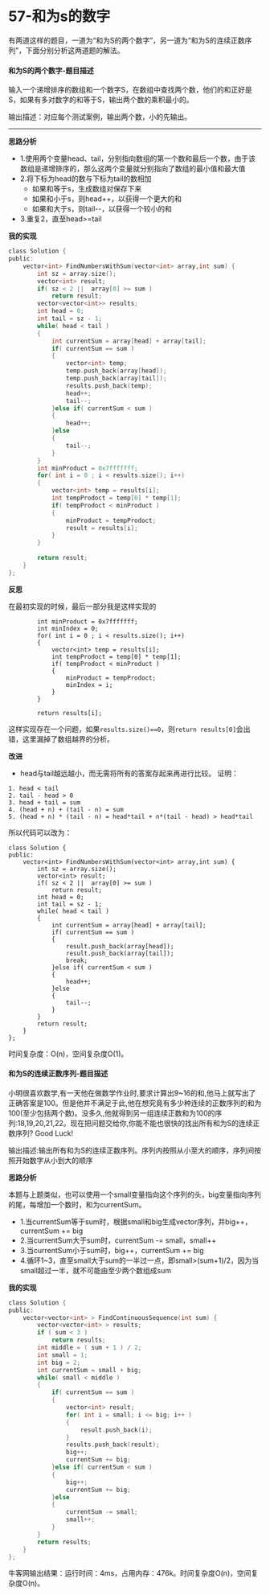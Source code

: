# 57-和为s的数字

有两道这样的题目，一道为“和为S的两个数字”，另一道为“和为S的连续正数序列”，下面分别分析这两道题的解法。

#### 和为S的两个数字-题目描述

输入一个递增排序的数组和一个数字S，在数组中查找两个数，他们的和正好是S，如果有多对数字的和等于S，输出两个数的乘积最小的。

输出描述：对应每个测试案例，输出两个数，小的先输出。

---

**思路分析**

- 1.使用两个变量head、tail，分别指向数组的第一个数和最后一个数，由于该数组是递增排序的，那么这两个变量就分别指向了数组的最小值和最大值
- 2.将下标为head的数与下标为tail的数相加
  - 如果和等于s，生成数组对保存下来	
  - 如果和小于s，则head++，以获得一个更大的和
  - 如果和大于s，则tail--，以获得一个较小的和
- 3.重复2，直至head>=tail

**我的实现**

```c
class Solution {
public:
    vector<int> FindNumbersWithSum(vector<int> array,int sum) {
        int sz = array.size();
        vector<int> result;
        if( sz < 2 ||  array[0] >= sum )
            return result;
        vector<vector<int>> results;
        int head = 0;
        int tail = sz - 1;
        while( head < tail )
        {
            int currentSum = array[head] + array[tail];
            if( currentSum == sum )
            {
                vector<int> temp;
                temp.push_back(array[head]);
                temp.push_back(array[tail]);
                results.push_back(temp);
                head++;
                tail--;
            }else if( currentSum < sum )
            {
                head++;
            }else
            {
                tail--;
            }
        }
        int minProduct = 0x7fffffff; 
        for( int i = 0 ; i < results.size(); i++)
        {
            vector<int> temp = results[i];
            int tempProdoct = temp[0] * temp[1];
            if( tempProdoct < minProduct )
            {
                minProduct = tempProdoct;
                result = results[i];
            }
        }
        
        return result;
    }
};
```


**反思**

在最初实现的时候，最后一部分我是这样实现的

```
		int minProduct = 0x7fffffff; 
		int minIndex = 0;
        for( int i = 0 ; i < results.size(); i++)
        {
            vector<int> temp = results[i];
            int tempProdoct = temp[0] * temp[1];
            if( tempProdoct < minProduct )
            {
                minProduct = tempProdoct;
                minIndex = i;
            }
        }
        
        return results[i];
```

这样实现存在一个问题，如果`results.size()==0`，则`return results[0]`会出错，这里漏掉了数组越界的分析。

**改进**

-	head与tail越远越小，而无需将所有的答案存起来再进行比较。
		证明：

```
1. head < tail
2. tail - head > 0
3. head + tail = sum
4. (head + n) + (tail - n) = sum
5. (head + n) * (tail - n) = head*tail + n*(tail - head) > head*tail
```

所以代码可以改为：

```
class Solution {
public:
    vector<int> FindNumbersWithSum(vector<int> array,int sum) {
        int sz = array.size();
        vector<int> result;
        if( sz < 2 ||  array[0] >= sum )
            return result;
        int head = 0;
        int tail = sz - 1;
        while( head < tail )
        {
            int currentSum = array[head] + array[tail];
            if( currentSum == sum )
            {
                result.push_back(array[head]);
                result.push_back(array[tail]);
                break;
            }else if( currentSum < sum )
            {
                head++;
            }else
            {
                tail--;
            }
        }
        return result;
    }
};
```

时间复杂度：O(n)，空间复杂度O(1)。

#### 和为S的连续正数序列-题目描述 

小明很喜欢数学,有一天他在做数学作业时,要求计算出9~16的和,他马上就写出了正确答案是100。但是他并不满足于此,他在想究竟有多少种连续的正数序列的和为100(至少包括两个数)。没多久,他就得到另一组连续正数和为100的序列:18,19,20,21,22。现在把问题交给你,你能不能也很快的找出所有和为S的连续正数序列? Good Luck!

输出描述:输出所有和为S的连续正数序列。序列内按照从小至大的顺序，序列间按照开始数字从小到大的顺序

**思路分析**

本题与上题类似，也可以使用一个small变量指向这个序列的头，big变量指向序列的尾，每增加一个数时，和为currentSum。

- 1.当currentSum等于sum时，根据small和big生成vector<int>序列，并big++，currentSum += big
- 2.当currentSum大于sum时，currentSum -= small，small++
- 3.当currentSum小于sum时，big++，currentSum += big
- 4.循环1~3，直至small大于sum的一半过一点，即small>(sum+1)/2，因为当small超过一半，就不可能由至少两个数组成sum

**我的实现**

```c
class Solution {
public:
    vector<vector<int> > FindContinuousSequence(int sum) {
        vector<vector<int> > results;
        if ( sum < 3 )
            return results;
        int middle = ( sum + 1 ) / 2;
        int small = 1;
        int big = 2;
        int currentSum = small + big;
        while( small < middle )
        {
            if( currentSum == sum )
            {
                vector<int> result;
                for( int i = small; i <= big; i++ )
                {
                    result.push_back(i);
                }
                results.push_back(result);
                big++;
                currentSum += big;
            }else if( currentSum < sum )
            {
                big++;
                currentSum += big;
            }else
            {
                currentSum -= small;
                small++;
            }
        }
        return results;
    }
};
```

牛客网输出结果：运行时间：4ms，占用内存：476k。时间复杂度O(n)，空间复杂度O(n)。


